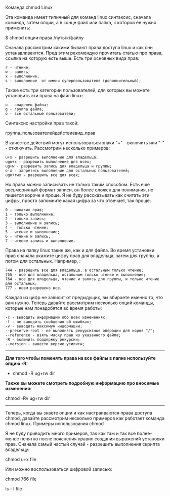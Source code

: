  
Команда chmod Linux

Эта команда имеет типичный для команд linux синтаксис, сначала команда, затем опции, а в конце файл или папка, к которой ее нужно применить:

$ chmod опции права /путь/к/файлу

Сначала рассмотрим какими бывают права доступа linux и как они устанавливаются. Пред этим рекомендую прочитать статью про права, ссылка на которую есть выше. Есть три основных вида прав:

    r - чтение;
    w - запись;
    x - выполнение;
    s - выполнение  от имени суперпользователя (дополнительный);

Также есть три категории пользователей, для которых вы можете установить эти права на файл linux:

    u - владелец файла;
    g - группа файла;
    o - все остальные пользователи;

Синтаксис настройки прав такой:

группа_пользователейдействиевид_прав

В качестве действий могут использоваться знаки "+" - включить или "-" - отключить. Рассмотрим несколько примеров:

    u+x - разрешить выполнение для владельца;
    ugo+x - разрешить выполнение для всех;
    ug+w - разрешить запись для владельца и группы;
    o-x - запретить выполнение для остальных пользователей;
    ugo+rwx - разрешить все для всех;

Но права можно записывать не только таким способом. Есть еще восьмеричный формат записи, он более сложен для понимания, но пишется короче и проще. Я не буду рассказывать как считать эти цифры, просто запомните какая цифра за что отвечает, так проще:

    0 - никаких прав;
    1 - только выполнение;
    2 - только запись;
    3 - выполнение и запись;
    4 -  только чтение;
    5 - чтение и выполнение;
    6 - чтение и запись;
    7 - чтение запись и выполнение.

Права на папку linux такие же, как и для файла. Во время установки прав сначала укажите цифру прав для владельца, затем для группы, а потом для остальных. Например, :

    744 - разрешить все для владельца, а остальным только чтение;
    755 - все для владельца, остальным только чтение и выполнение;
    764 - все для владельца, чтение и запись для группы, и только чтение для остальных;
    777 - всем разрешено все.

Каждая из цифр не зависит от предыдущих, вы вбираете именно то, что вам нужно. Теперь давайте рассмотрим несколько опций команды, которые нам понадобятся во время работы:

    -c - выводить информацию обо всех изменениях;
    -f - не выводить сообщения об ошибках;
    -v - выводить максимум информации;
    --preserve-root - не выполнять рекурсивные операции для корня "/";
    --reference - взять маску прав из указанного файла;
    -R - включить поддержку рекурсии;
    --version - вывести версию утилиты;

---

**Для того чтобы поменять права на все файлы в папке используйте опцию -R:**

- chmod -R ug+rw dir

**Также вы можете смотреть подробную информацию про вносимые изменения:**

chmod -Rv ug+rw dir

---

Теперь, когда вы знаете опции и как настраиваются права доступа chmod, давайте рассмотрим несколько примеров как работает команда chmod linux.
Примеры использования chmod

Я не буду приводить много примеров, так как там и так все более-менее понятно после пояснения правил создания выражений установки прав. Сначала самый частый случай - разрешить выполнения скрипта владельцу:

chmod u+x file

Или можно воспользоваться цифровой записью:

chmod 766 file

ls - l file
